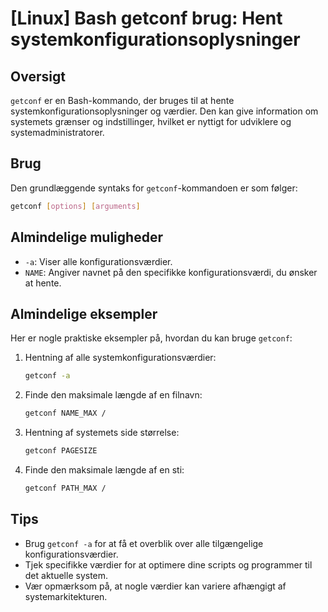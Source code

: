 # [Linux] Bash getconf brug: Hent systemkonfigurationsoplysninger

## Oversigt
`getconf` er en Bash-kommando, der bruges til at hente systemkonfigurationsoplysninger og værdier. Den kan give information om systemets grænser og indstillinger, hvilket er nyttigt for udviklere og systemadministratorer.

## Brug
Den grundlæggende syntaks for `getconf`-kommandoen er som følger:

```bash
getconf [options] [arguments]
```

## Almindelige muligheder
- `-a`: Viser alle konfigurationsværdier.
- `NAME`: Angiver navnet på den specifikke konfigurationsværdi, du ønsker at hente.

## Almindelige eksempler
Her er nogle praktiske eksempler på, hvordan du kan bruge `getconf`:

1. Hentning af alle systemkonfigurationsværdier:
   ```bash
   getconf -a
   ```

2. Finde den maksimale længde af en filnavn:
   ```bash
   getconf NAME_MAX /
   ```

3. Hentning af systemets side størrelse:
   ```bash
   getconf PAGESIZE
   ```

4. Finde den maksimale længde af en sti:
   ```bash
   getconf PATH_MAX /
   ```

## Tips
- Brug `getconf -a` for at få et overblik over alle tilgængelige konfigurationsværdier.
- Tjek specifikke værdier for at optimere dine scripts og programmer til det aktuelle system.
- Vær opmærksom på, at nogle værdier kan variere afhængigt af systemarkitekturen.